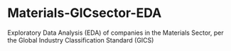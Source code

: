 # Materials-GICsector-EDA
Exploratory Data Analysis (EDA) of companies in the Materials Sector, per the Global Industry Classification Standard (GICS)
